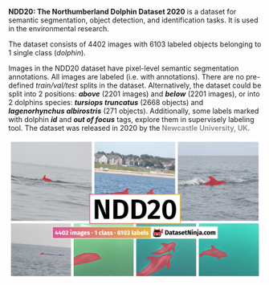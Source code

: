 **NDD20: The Northumberland Dolphin Dataset 2020** is a dataset for semantic segmentation, object detection, and identification tasks. It is used in the environmental research. 

The dataset consists of 4402 images with 6103 labeled objects belonging to 1 single class (*dolphin*).

Images in the NDD20 dataset have pixel-level semantic segmentation annotations. All images are labeled (i.e. with annotations). There are no pre-defined <i>train/val/test</i> splits in the dataset. Alternatively, the dataset could be split into 2 positions: ***above*** (2201 images) and ***below*** (2201 images), or into 2 dolphins species: ***tursiops truncatus*** (2668 objects) and ***lagenorhynchus albirostris*** (271 objects). Additionally, some labels marked with dolphin ***id*** and ***out of focus*** tags, explore them in supervisely labeling tool. The dataset was released in 2020 by the <span style="font-weight: 600; color: grey; border-bottom: 1px dashed #d3d3d3;">Newcastle University, UK</span>.

<img src="https://github.com/dataset-ninja/northumberland-dolphin/raw/main/visualizations/poster.png">
